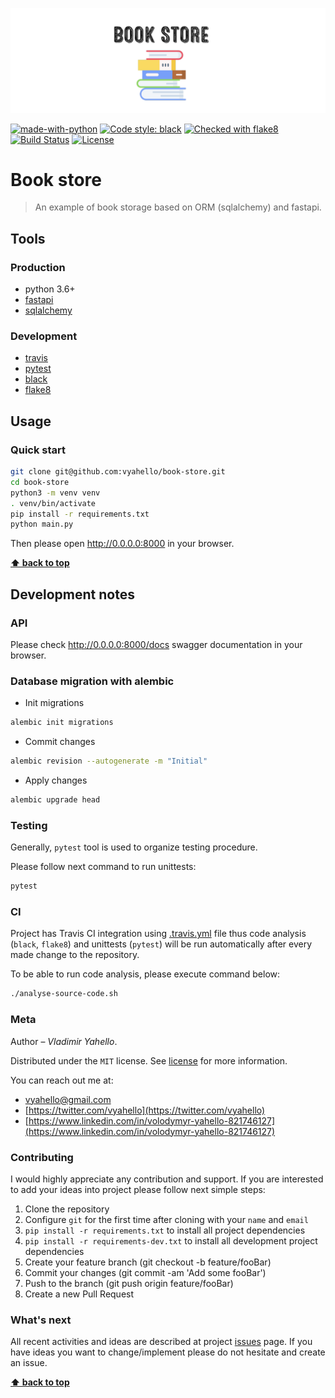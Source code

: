 ![Screenshot](logo.png)

[![made-with-python](https://img.shields.io/badge/Made%20with-Python-1f425f.svg)](https://www.python.org/)
[![Code style: black](https://img.shields.io/badge/code%20style-black-000000.svg)](https://github.com/psf/black)
[![Checked with flake8](https://img.shields.io/badge/flake8-checked-blue)](http://flake8.pycqa.org/)
[![Build Status](https://travis-ci.org/vyahello/book-store.svg?branch=master)](https://travis-ci.org/vyahello/book-store)
[![License](https://img.shields.io/badge/license-MIT-green.svg)](LICENSE.md)

# Book store
> An example of book storage based on ORM (sqlalchemy) and fastapi.

## Tools

### Production
- python 3.6+
- [fastapi](https://fastapi.tiangolo.com/)
- [sqlalchemy](https://www.sqlalchemy.org)

### Development

- [travis](https://travis-ci.org/)
- [pytest](https://pypi.org/project/pytest/)
- [black](https://black.readthedocs.io/en/stable/)
- [flake8](http://flake8.pycqa.org/en/latest/)

## Usage

### Quick start

```bash
git clone git@github.com:vyahello/book-store.git
cd book-store
python3 -m venv venv 
. venv/bin/activate
pip install -r requirements.txt
python main.py
```

Then please open http://0.0.0.0:8000 in your browser.

**[⬆ back to top](#book-store)**

## Development notes

### API 

Please check http://0.0.0.0:8000/docs swagger documentation in your browser.

### Database migration with alembic
- Init migrations 
```bash
alembic init migrations
```
- Commit changes
```bash
alembic revision --autogenerate -m "Initial"
```
- Apply changes
```bash
alembic upgrade head
```

### Testing

Generally, `pytest` tool is used to organize testing procedure.

Please follow next command to run unittests:
```bash
pytest
```

### CI

Project has Travis CI integration using [.travis.yml](.travis.yml) file thus code analysis (`black`, `flake8`) and unittests (`pytest`) will be run automatically after every made change to the repository.

To be able to run code analysis, please execute command below:
```bash
./analyse-source-code.sh
```

### Meta

Author – _Vladimir Yahello_. 

Distributed under the `MIT` license. See [license](LICENSE.md) for more information.

You can reach out me at:
* [vyahello@gmail.com](vyahello@gmail.com)
* [https://twitter.com/vyahello](https://twitter.com/vyahello)
* [https://www.linkedin.com/in/volodymyr-yahello-821746127](https://www.linkedin.com/in/volodymyr-yahello-821746127)

### Contributing

I would highly appreciate any contribution and support. If you are interested to add your ideas into project please follow next simple steps:

1. Clone the repository
2. Configure `git` for the first time after cloning with your `name` and `email`
3. `pip install -r requirements.txt` to install all project dependencies
4. `pip install -r requirements-dev.txt` to install all development project dependencies
5. Create your feature branch (git checkout -b feature/fooBar)
6. Commit your changes (git commit -am 'Add some fooBar')
7. Push to the branch (git push origin feature/fooBar)
8. Create a new Pull Request

### What's next

All recent activities and ideas are described at project [issues](https://github.com/vyahello/book-store/issues) page. 
If you have ideas you want to change/implement please do not hesitate and create an issue.

**[⬆ back to top](#book-store)**